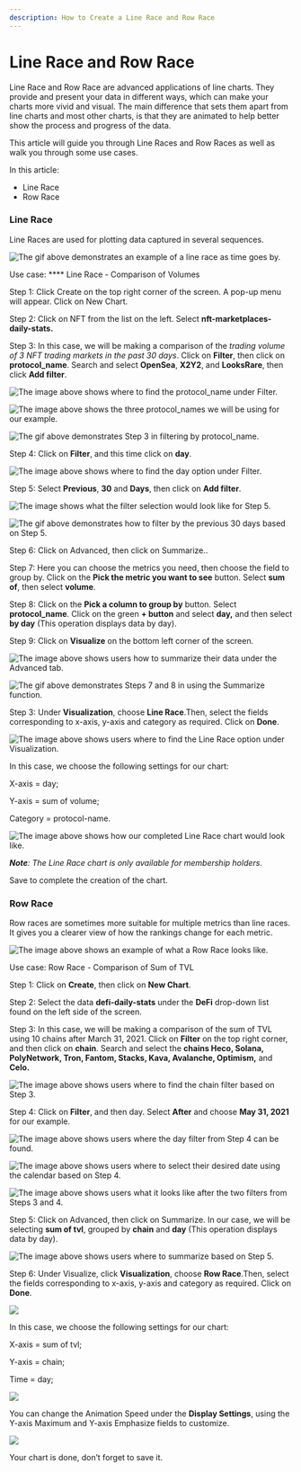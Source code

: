 ```yaml
---
description: How to Create a Line Race and Row Race
---
```


# Line Race and Row Race

Line Race and Row Race are advanced applications of line charts. They provide and present your data in different ways, which can make your charts more vivid and visual. The main difference that sets them apart from line charts and most other charts, is that they are animated to help better show the process and progress of the data.

This article will guide you through Line Races and Row Races as well as walk you through some use cases.

In this article:

* Line Race
* Row Race

### Line Race <a href="#_at8t0ip1t34l" id="_at8t0ip1t34l"></a>

Line Races are used for plotting data captured in several sequences.&#x20;

![The gif above demonstrates an example of a line race as time goes by.](<../../.gitbook/assets/0 (9)>)

Use case: **** Line Race - Comparison of Volumes

Step 1: Click Create on the top right corner of the screen. A pop-up menu will appear. Click on New Chart.

Step 2: Click on NFT from the list on the left. Select **nft-marketplaces-daily-stats.**

Step 3: In this case, we will be making a comparison of the _trading volume of 3 NFT trading markets in the past 30 days_. Click on **Filter**, then click on **protocol\_name**. Search and select **OpenSea**, **X2Y2**, and **LooksRare**, then click **Add filter**.

![The image above shows where to find the protocol\_name under Filter.](<../../.gitbook/assets/1 (13)>)

![The image above shows the three protocol\_names we will be using for our example.](<../../.gitbook/assets/2 (9)>)

![The gif above demonstrates Step 3 in filtering by protocol\_name.](<../../.gitbook/assets/3 (7) (1)>)

Step 4: Click on **Filter**, and this time click on **day**.

![The image above shows where to find the day option under Filter.](<../../.gitbook/assets/4 (10)>)

Step 5: Select **Previous**, **30** and **Days**, then click on **Add filter**.

![The image shows what the filter selection would look like for Step 5.](<../../.gitbook/assets/5 (2)>)

![The gif above demonstrates how to filter by the previous 30 days based on Step 5.](<../../.gitbook/assets/6 (4)>)

Step 6: Click on Advanced, then click on Summarize..

Step 7: Here you can choose the metrics you need, then choose the field to group by. Click on the **Pick the metric you want to see** button. Select **sum of**, then select **volume**.

Step 8: Click on the **Pick a column to group by** button. Select **protocol\_name**. Click on the green **+ button** and select **day,** and then select **by day** (This operation displays data by day).

Step 9: Click on **Visualize** on the bottom left corner of the screen.

![The image above shows users how to summarize their data under the Advanced tab.](<../../.gitbook/assets/7 (9)>)

![The gif above demonstrates Steps 7 and 8 in using the Summarize function.](<../../.gitbook/assets/8 (6)>)

Step 3: Under **Visualization**, choose **Line Race**.Then, select the fields corresponding to x-axis, y-axis and category as required. Click on **Done**.

![The image above shows users where to find the Line Race option under Visualization.](../../.gitbook/assets/9)

In this case, we choose the following settings for our chart:

X-axis = day;

Y-axis = sum of volume;

Category = protocol-name.

![The image above shows how our completed Line Race chart would look like.](<../../.gitbook/assets/10 (6) (1)>)

_**Note**: The Line Race chart is only available for membership holders._

Save to complete the creation of the chart.

### Row Race <a href="#_hsu6ddk5iop" id="_hsu6ddk5iop"></a>

Row races are sometimes more suitable for multiple metrics than line races. It gives you a clearer view of how the rankings change for each metric.

![The image above shows an example of what a Row Race looks like.](<../../.gitbook/assets/11 (2)>)



Use case: Row Race - Comparison of Sum of TVL

Step 1: Click on **Create**, then click on **New Chart**.

Step 2: Select the data **defi-daily-stats** under the **DeFi** drop-down list found on the left side of the screen.

Step 3: In this case, we will be making a comparison of the sum of TVL using 10 chains after March 31, 2021. Click on **Filter** on the top right corner, and then click on **chain**. Search and select the **chains Heco, Solana, PolyNetwork, Tron, Fantom, Stacks, Kava, Avalanche, Optimism,** and **Celo.**

![The image above shows users where to find the chain filter based on Step 3.](<../../.gitbook/assets/12 (5) (1)>)

Step 4: Click on **Filter**, and then day. Select **After** and choose **May 31, 2021** for our example.

![The image above shows users where the day filter from Step 4 can be found.](<../../.gitbook/assets/13 (4) (1)>)

![The image above shows users where to select their desired date using the calendar based on Step 4.](../../.gitbook/assets/14)

![The image above shows users what it looks like after the two filters from Steps 3 and 4.](<../../.gitbook/assets/15 (2)>)



Step 5: Click on Advanced, then click on Summarize. In our case, we will be selecting **sum of tvl**, grouped by **chain** and **day** (This operation displays data by day).

![The image above shows users where to summarize based on Step 5.](<../../.gitbook/assets/16 (1)>)

Step 6: Under Visualize, click **Visualization**, choose **Row Race**.Then, select the fields corresponding to x-axis, y-axis and category as required. Click on **Done**.

![](<../../.gitbook/assets/17 (1)>)

In this case, we choose the following settings for our chart:

X-axis = sum of tvl;

Y-axis = chain;

Time = day;

![](<../../.gitbook/assets/18 (1)>)

You can change the Animation Speed under the **Display Settings**, using the Y-axis Maximum and Y-axis Emphasize fields to customize.

![](../../.gitbook/assets/19)

Your chart is done, don’t forget to save it.
